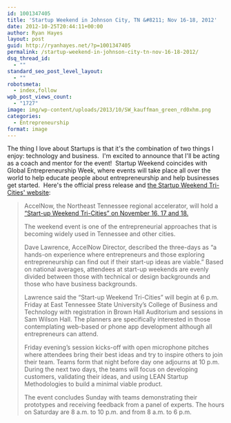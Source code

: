 ```yaml
---
id: 1001347405
title: 'Startup Weekend in Johnson City, TN &#8211; Nov 16-18, 2012'
date: 2012-10-25T20:44:11+00:00
author: Ryan Hayes
layout: post
guid: http://ryanhayes.net/?p=1001347405
permalink: /startup-weekend-in-johnson-city-tn-nov-16-18-2012/
dsq_thread_id:
  - ""
standard_seo_post_level_layout:
  - ""
robotsmeta:
  - index,follow
wpb_post_views_count:
  - "1727"
image: img/wp-content/uploads/2013/10/SW_kauffman_green_rd0xhm.png
categories:
  - Entrepreneurship
format: image
---
```

The thing I love about Startups is that it's the combination of two things I enjoy: technology and business.  I'm excited to announce that I'll be acting as a coach and mentor for the event!  Startup Weekend coincides with Global Entrepreneurship Week, where events will take place all over the world to help educate people about entrepreneurship and help businesses get started.  Here's the official press release and [the Startup Weekend Tri-Cities' website](http://tricities.startupweekend.org/):

> AccelNow, the Northeast Tennessee regional accelerator, will hold a [“Start-up Weekend Tri-Cities” on November 16, 17 and 18.](http://tricities.startupweekend.org/)
> 
> The weekend event is one of the entrepreneurial approaches that is becoming widely used in Tennessee and other cities.
> 
> Dave Lawrence, AccelNow Director, described the three-days as “a hands-on experience where entrepreneurs and those exploring entrepreneurship can find out if their start-up ideas are viable.” Based on national averages, attendees at start-up weekends are evenly divided between those with technical or design backgrounds and those who have business backgrounds.
> 
> Lawrence said the “Start-up Weekend Tri-Cities” will begin at 6 p.m. Friday at East Tennessee State University’s College of Business and Technology with registration in Brown Hall Auditorium and sessions in Sam Wilson Hall. The planners are specifically interested in those contemplating web-based or phone app development although all entrepreneurs can attend.
> 
> Friday evening’s session kicks-off with open microphone pitches where attendees bring their best ideas and try to inspire others to join their team. Teams form that night before day one adjourns at 10 p.m. During the next two days, the teams will focus on developing customers, validating their ideas, and using LEAN Startup Methodologies to build a minimal viable product.
> 
> The event concludes Sunday with teams demonstrating their prototypes and receiving feedback from a panel of experts. The hours on Saturday are 8 a.m. to 10 p.m. and from 8 a.m. to 6 p.m.